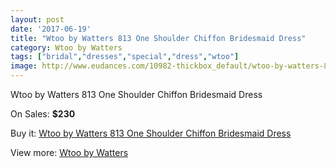 ```yaml
---
layout: post
date: '2017-06-19'
title: "Wtoo by Watters 813 One Shoulder Chiffon Bridesmaid Dress"
category: Wtoo by Watters 
tags: ["bridal","dresses","special","dress","wtoo"]
image: http://www.eudances.com/10982-thickbox_default/wtoo-by-watters-813-one-shoulder-chiffon-bridesmaid-dress.jpg
---
```

Wtoo by Watters 813 One Shoulder Chiffon Bridesmaid Dress

On Sales: **$230**
<a href="https://www.eudances.com/en/wtoo-by-watters/3504-wtoo-by-watters-813-one-shoulder-chiffon-bridesmaid-dress.html"><amp-img layout="responsive" width="600" height="600" src="//www.eudances.com/10982-thickbox_default/wtoo-by-watters-813-one-shoulder-chiffon-bridesmaid-dress.jpg" alt="Wtoo by Watters 813 One Shoulder Chiffon Bridesmaid Dress 0" /></a>
<a href="https://www.eudances.com/en/wtoo-by-watters/3504-wtoo-by-watters-813-one-shoulder-chiffon-bridesmaid-dress.html"><amp-img layout="responsive" width="600" height="600" src="//www.eudances.com/10984-thickbox_default/wtoo-by-watters-813-one-shoulder-chiffon-bridesmaid-dress.jpg" alt="Wtoo by Watters 813 One Shoulder Chiffon Bridesmaid Dress 1" /></a>
<a href="https://www.eudances.com/en/wtoo-by-watters/3504-wtoo-by-watters-813-one-shoulder-chiffon-bridesmaid-dress.html"><amp-img layout="responsive" width="600" height="600" src="//www.eudances.com/10983-thickbox_default/wtoo-by-watters-813-one-shoulder-chiffon-bridesmaid-dress.jpg" alt="Wtoo by Watters 813 One Shoulder Chiffon Bridesmaid Dress 2" /></a>

Buy it: [Wtoo by Watters 813 One Shoulder Chiffon Bridesmaid Dress](https://www.eudances.com/en/wtoo-by-watters/3504-wtoo-by-watters-813-one-shoulder-chiffon-bridesmaid-dress.html "Wtoo by Watters 813 One Shoulder Chiffon Bridesmaid Dress")

View more: [Wtoo by Watters ](https://www.eudances.com/en/67-wtoo-by-watters "Wtoo by Watters ")